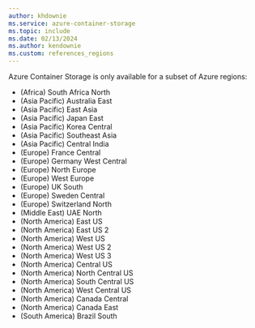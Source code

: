 ```yaml
---
author: khdownie
ms.service: azure-container-storage
ms.topic: include
ms.date: 02/13/2024
ms.author: kendownie
ms.custom: references_regions
---
```


Azure Container Storage is only available for a subset of Azure regions:

- (Africa) South Africa North
- (Asia Pacific) Australia East
- (Asia Pacific) East Asia
- (Asia Pacific) Japan East
- (Asia Pacific) Korea Central
- (Asia Pacific) Southeast Asia
- (Asia Pacific) Central India
- (Europe) France Central
- (Europe) Germany West Central
- (Europe) North Europe
- (Europe) West Europe
- (Europe) UK South
- (Europe) Sweden Central
- (Europe) Switzerland North
- (Middle East) UAE North
- (North America) East US
- (North America) East US 2
- (North America) West US
- (North America) West US 2
- (North America) West US 3
- (North America) Central US
- (North America) North Central US
- (North America) South Central US
- (North America) West Central US
- (North America) Canada Central
- (North America) Canada East
- (South America) Brazil South
